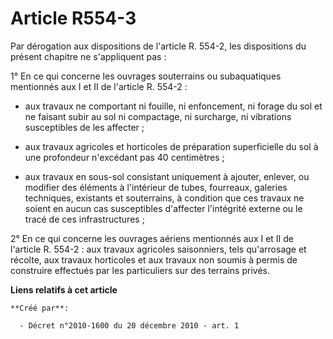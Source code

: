 # Article R554-3

Par dérogation aux dispositions de l'article R. 554-2, les dispositions du présent chapitre ne s'appliquent pas :

1° En ce qui concerne les ouvrages souterrains ou subaquatiques mentionnés aux I et II de l'article R. 554-2 :

- aux travaux ne comportant ni fouille, ni enfoncement, ni forage du sol et ne faisant subir au sol ni compactage, ni
surcharge, ni vibrations susceptibles de les affecter ;

- aux travaux agricoles et horticoles de préparation superficielle du sol à une profondeur n'excédant pas 40 centimètres ;

- aux travaux en sous-sol consistant uniquement à ajouter, enlever, ou modifier des éléments à l'intérieur de tubes,
fourreaux, galeries techniques, existants et souterrains, à condition que ces travaux ne soient en aucun cas susceptibles
d'affecter l'intégrité externe ou le tracé de ces infrastructures ;

2° En ce qui concerne les ouvrages aériens mentionnés aux I et II de l'article R. 554-2 : aux travaux agricoles saisonniers,
tels qu'arrosage et récolte, aux travaux horticoles et aux travaux non soumis à permis de construire effectués par les
particuliers sur des terrains privés.

**Liens relatifs à cet article**

	**Créé par**:

	  - Décret n°2010-1600 du 20 décembre 2010 - art. 1
